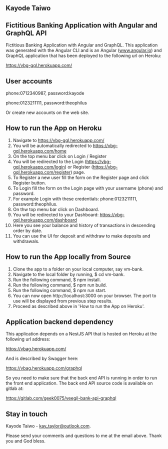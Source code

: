 ## Kayode Taiwo

## Fictitious Banking Application with Angular and GraphQL API

Fictitious Banking Application with Angular and GraphQL. This application was generated with the Angular CLI and is an Angular (www.angular.io) and GraphQL application that has been deployed to the following url on Heroku:

https://vbg-gql.herokuapp.com/

## User accounts

phone:0712340987, password:kayode

phone:0123211111, password:theophilus

Or create new accounts on the web site.

## How to run the App on Heroku

01. Navigate to https://vbg-gql.herokuapp.com/
02. You will be automatically redirected to https://vbg-gql.herokuapp.com/home
03. On the top menu bar click on Login / Register
04. You will be redirected to the Login (https://vbg-gql.herokuapp.com/login) or Register (https://vbg-gql.herokuapp.com/register) page.
05. To Register a new user fill the form on the Register page and click Register button.
06. To Login fill the form on the Login page with your username (phone) and password.
07. For example Login with these credentials: phone:0123211111, password:theophilus.
08. On thw top menu bar click on Dashboard.
09. You will be redirected to your Dashboard: https://vbg-gql.herokuapp.com/dashboard
10. Here you see your balance and history of transactions in descending order by date.
11. You can use the UI for deposit and withdraw to make deposits and withdrawals.

## How to run the App locally from Source

01. Clone the app to a folder on your local computer, say vm-bank.
02. Navigate to the local folder by running, $ cd vm-bank.
03. Run the following command, $ npm install.
04. Run the following command, $ npm run build.
05. Run the following command, $ npm run start.
06. You can now open http://localhost:3000 on your browser. The port to use will be displayed from previous step results.
07. Proceed as described above in 'How to run the App on Heroku'.

## Application backend dependency

This application depends on a NestJS API that is hosted on Heroku at the following url address:

https://vbag.herokuapp.com/

And is described by Swagger here:

https://vbag.herokuapp.com/graphql

So you need to make sure that the back end API is running in order to run the front end application. The back end API source code is available on gitlab at:

https://gitlab.com/geek0075/veegil-bank-api-graphql

## Stay in touch

Kayode Taiwo - kay_taylor@outlook.com.

Please send your comments and questions to me at the email above. Thank you and God bless.

